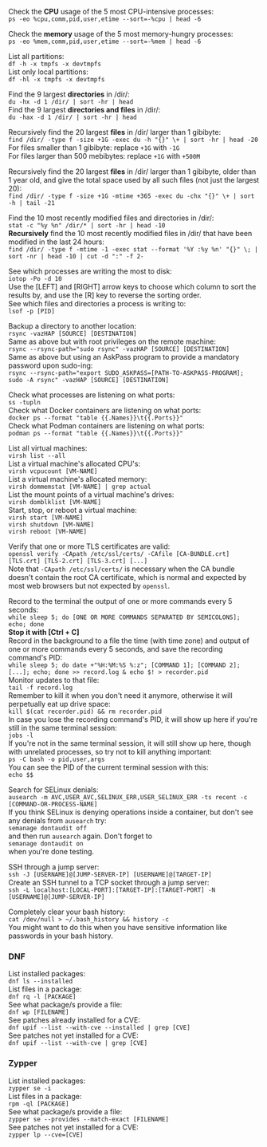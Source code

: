 Check the **CPU** usage of the 5 most CPU-intensive processes:<br>
`ps -eo %cpu,comm,pid,user,etime --sort=-%cpu | head -6`

Check the **memory** usage of the 5 most memory-hungry processes:<br>
`ps -eo %mem,comm,pid,user,etime --sort=-%mem | head -6`

List all partitions:<br>
`df -h -x tmpfs -x devtmpfs`<br>
List only local partitions:<br>
`df -hl -x tmpfs -x devtmpfs`

Find the 9 largest **directories** in /dir/:<br>
`du -hx -d 1 /dir/ | sort -hr | head`<br>
Find the 9 largest **directories and files** in /dir/:<br>
`du -hax -d 1 /dir/ | sort -hr | head`

Recursively find the 20 largest **files** in /dir/ larger than 1 gibibyte:<br>
`find /dir/ -type f -size +1G -exec du -h "{}" \+ | sort -hr | head -20`<br>
For files smaller than 1 gibibyte: replace `+1G` with `-1G`<br>
For files larger than 500 mebibytes: replace `+1G` with `+500M`

Recursively find the 20 largest **files** in /dir/ larger than 1 gibibyte, older than 1 year old, and give the total space used by all such files (not just the largest 20):<br>
`find /dir/ -type f -size +1G -mtime +365 -exec du -chx "{}" \+ | sort -h | tail -21`

Find the 10 most recently modified files and directories in /dir/:<br>
`stat -c "%y %n" /dir/* | sort -hr | head -10`<br>
**Recursively** find the 10 most recently modified files in /dir/ that have been modified in the last 24 hours:<br>
`find /dir/ -type f -mtime -1 -exec stat --format '%Y :%y %n' "{}" \; | sort -nr | head -10 | cut -d ":" -f 2-`

See which processes are writing the most to disk:<br>
`iotop -Po -d 10`<br>
Use the [LEFT] and [RIGHT] arrow keys to choose which column to sort the results by, and use the [R] key to reverse the sorting order.<br>
See which files and directories a process is writing to:<br>
`lsof -p [PID]`

Backup a directory to another location:<br>
`rsync -vazHAP [SOURCE] [DESTINATION]`<br>
Same as above but with root privileges on the remote machine:<br>
`rsync --rsync-path="sudo rsync" -vazHAP [SOURCE] [DESTINATION]`<br>
Same as above but using an AskPass program to provide a mandatory password upon sudo-ing:<br>
`rsync --rsync-path="export SUDO_ASKPASS=[PATH-TO-ASKPASS-PROGRAM]; sudo -A rsync" -vazHAP [SOURCE] [DESTINATION]`

Check what processes are listening on what ports:<br>
`ss -tupln`<br>
Check what Docker containers are listening on what ports:<br>
`docker ps --format "table {{.Names}}\t{{.Ports}}"`<br>
Check what Podman containers are listening on what ports:<br>
`podman ps --format "table {{.Names}}\t{{.Ports}}"`

List all virtual machines:<br>
`virsh list --all`<br>
List a virtual machine's allocated CPU's:<br>
`virsh vcpucount [VM-NAME]`<br>
List a virtual machine's allocated memory:<br>
`virsh dommemstat [VM-NAME] | grep actual`<br>
List the mount points of a virtual machine's drives:<br>
`virsh domblklist [VM-NAME]`<br>
Start, stop, or reboot a virtual machine:<br>
`virsh start [VM-NAME]`<br>
`virsh shutdown [VM-NAME]`<br>
`virsh reboot [VM-NAME]`

Verify that one or more TLS certificates are valid:<br>
`openssl verify -CApath /etc/ssl/certs/ -CAfile [CA-BUNDLE.crt] [TLS.crt] [TLS-2.crt] [TLS-3.crt] [...]`<br>
Note that `-CApath /etc/ssl/certs/` is necessary when the CA bundle doesn't contain the root CA certificate, which is normal and expected by most web browsers but not expected by `openssl`.

Record to the terminal the output of one or more commands every 5 seconds:<br>
`while sleep 5; do [ONE OR MORE COMMANDS SEPARATED BY SEMICOLONS]; echo; done`<br>
**Stop it with [Ctrl + C]**<br>
Record in the background to a file the time (with time zone) and output of one or more commands every 5 seconds, and save the recording command's PID:<br>
`while sleep 5; do date +"%H:%M:%S %:z"; [COMMAND 1]; [COMMAND 2]; [...]; echo; done >> record.log & echo $! > recorder.pid`<br>
Monitor updates to that file:<br>
`tail -f record.log`<br>
Remember to kill it when you don't need it anymore, otherwise it will perpetually eat up drive space:<br>
`kill $(cat recorder.pid) && rm recorder.pid`<br>
In case you lose the recording command's PID, it will show up here if you're still in the same terminal session:<br>
`jobs -l`<br>
If you're not in the same terminal session, it will still show up here, though with unrelated processes, so try not to kill anything important:<br>
`ps -C bash -o pid,user,args`<br>
You can see the PID of the current terminal session with this:<br>
`echo $$`

Search for SELinux denials:<br>
`ausearch -m AVC,USER_AVC,SELINUX_ERR,USER_SELINUX_ERR -ts recent -c [COMMAND-OR-PROCESS-NAME]`<br>
If you think SELinux is denying operations inside a container, but don't see any denials from `ausearch` try:<br>
`semanage dontaudit off`<br>
and then run `ausearch` again. Don't forget to<br>
`semanage dontaudit on`<br>
when you're done testing.

SSH through a jump server:<br>
`ssh -J [USERNAME]@[JUMP-SERVER-IP] [USERNAME]@[TARGET-IP]`<br>
Create an SSH tunnel to a TCP socket through a jump server:<br>
`ssh -L localhost:[LOCAL-PORT]:[TARGET-IP]:[TARGET-PORT] -N [USERNAME]@[JUMP-SERVER-IP]`

Completely clear your bash history:<br>
`cat /dev/null > ~/.bash_history && history -c`<br>
You might want to do this when you have sensitive information like passwords in your bash history.

### DNF

List installed packages:<br>
`dnf ls --installed`<br>
List files in a package:<br>
`dnf rq -l [PACKAGE]`<br>
See what package/s provide a file:<br>
`dnf wp [FILENAME]`<br>
See patches already installed for a CVE:<br>
`dnf upif --list --with-cve --installed | grep [CVE]`<br>
See patches not yet installed for a CVE:<br>
`dnf upif --list --with-cve | grep [CVE]`

### Zypper

List installed packages:<br>
`zypper se -i`<br>
List files in a package:<br>
`rpm -ql [PACKAGE]`<br>
See what package/s provide a file:<br>
`zypper se --provides --match-exact [FILENAME]`<br>
See patches not yet installed for a CVE:<br>
`zypper lp --cve=[CVE]`
